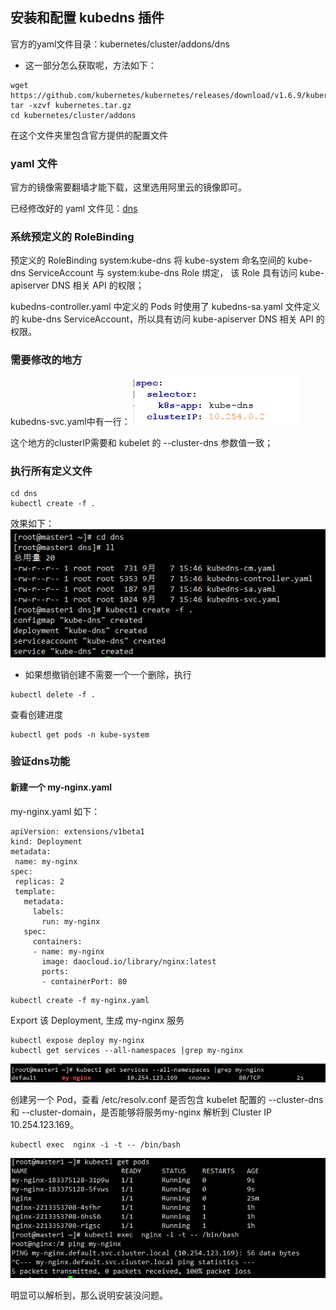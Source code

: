 ## 安装和配置 kubedns 插件

官方的yaml文件目录：kubernetes/cluster/addons/dns

- 这一部分怎么获取呢，方法如下：
```
wget https://github.com/kubernetes/kubernetes/releases/download/v1.6.9/kubernetes.tar.gz
tar -xzvf kubernetes.tar.gz
cd kubernetes/cluster/addons
```
在这个文件夹里包含官方提供的配置文件



###  yaml 文件

官方的镜像需要翻墙才能下载，这里选用阿里云的镜像即可。

已经修改好的 yaml 文件见：[dns](kube-yaml/dns)

### 系统预定义的 RoleBinding

预定义的 RoleBinding system:kube-dns 将 kube-system 命名空间的 kube-dns ServiceAccount 与 system:kube-dns Role 绑定， 该 Role 具有访问 kube-apiserver DNS 相关 API 的权限；


kubedns-controller.yaml 中定义的 Pods 时使用了 kubedns-sa.yaml 文件定义的 kube-dns ServiceAccount，所以具有访问 kube-apiserver DNS 相关 API 的权限。


### 需要修改的地方

kubedns-svc.yaml中有一行：
![](assets/markdown-img-paste-20170907154418781.png)

这个地方的clusterIP需要和 kubelet 的 --cluster-dns 参数值一致；


### 执行所有定义文件
```
cd dns
kubectl create -f .
```

效果如下：
![](assets/markdown-img-paste-20170907154744133.png)

- 如果想撤销创建不需要一个一个删除，执行
```
kubectl delete -f .
```

查看创建进度

```
kubectl get pods -n kube-system
```



### 验证dns功能

#### 新建一个 my-nginx.yaml


 my-nginx.yaml 如下：

 ```
 apiVersion: extensions/v1beta1
kind: Deployment
metadata:
  name: my-nginx
spec:
  replicas: 2
  template:
    metadata:
      labels:
        run: my-nginx
    spec:
      containers:
      - name: my-nginx
        image: daocloud.io/library/nginx:latest
        ports:
        - containerPort: 80
 ```


 ```
 kubectl create -f my-nginx.yaml
 ```


Export 该 Deployment, 生成 my-nginx 服务


````
kubectl expose deploy my-nginx
kubectl get services --all-namespaces |grep my-nginx
````


![](assets/markdown-img-paste-20170907155724349.png)

创建另一个 Pod，查看 /etc/resolv.conf 是否包含 kubelet 配置的 --cluster-dns 和 --cluster-domain，是否能够将服务my-nginx 解析到 Cluster IP 10.254.123.169。


```
kubectl exec  nginx -i -t -- /bin/bash
```


![](assets/markdown-img-paste-20170907162547242.png)


明显可以解析到，那么说明安装没问题。
